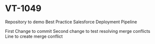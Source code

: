 # VT-1049
Repository to demo Best Practice Salesforce Deployment Pipeline 

First Change to commit
Second change to test resolving merge conflicts
Line to create merge conflict 